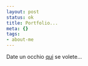 ```yaml
--- 
layout: post
status: ok
title: Portfolio...
meta: {}
tags: 
- about-me
---
```

Date un occhio [qui](http://www.lastknight.com/photo) se volete... 

